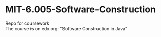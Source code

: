# MIT-6.005-Software-Construction<br>
Repo for coursework <br>
The course is on edx.org:  "Software Construction in Java"
